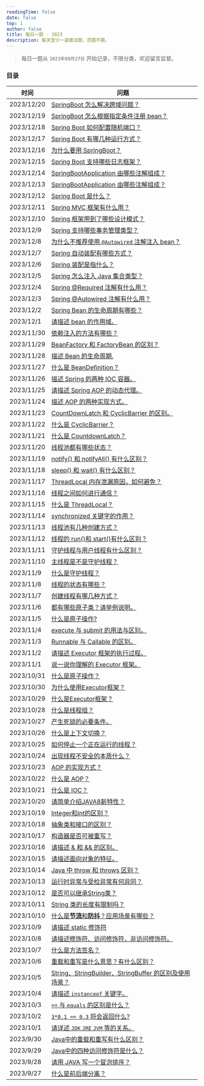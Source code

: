 ```yaml
---
readingTime: false
date: false
top: 1
author: false
title: 每日一题 - 2023
description: 每天至少一道面试题，范围不限。
---
```


> 每日一题从 `2023年09月27日` 开始记录，不限分类，欢迎留言监督。

### 目录

| 时间         | 问题                                                           |
|------------|--------------------------------------------------------------|
| 2023/12/20 | [SpringBoot 怎么解决跨域问题？](./12.md#_12-20)                       |
| 2023/12/19 | [SpringBoot 怎么根据指定条件注册 bean？](./12.md#_12-19)                |
| 2023/12/18 | [Spring Boot 如何配置随机端口？](./12.md#_12-18)                      |
| 2023/12/17 | [Spring Boot 有哪几种运行方式？](./12.md#_12-17)                      |
| 2023/12/16 | [为什么要用 SpringBoot？](./12.md#_12-16)                          |
| 2023/12/15 | [Spring Boot 支持哪些日志框架？](./12.md#_12-15)                      |
| 2023/12/14 | [SpringBootApplication 由哪些注解组成？](./12.md#_12-14)             |
| 2023/12/13 | [SpringBootApplication 由哪些注解组成？](./12.md#_12-13)             |
| 2023/12/12 | [Spring Boot 是什么？](./12.md#_12-12)                           |
| 2023/12/11 | [Spring MVC 框架有什么用？](./12.md#_12-11)                         |
| 2023/12/10 | [Spring 框架用到了哪些设计模式？](./12.md#_12-10)                        |
| 2023/12/9  | [Spring 支持哪些事务管理类型？](./12.md#_12-9)                          |
| 2023/12/8  | [为什么不推荐使用 `@Autowired` 注解注入 bean？](./12.md#_12-8)            |
| 2023/12/7  | [Spring 自动装配有哪些方式？](./12.md#_12-7)                           |
| 2023/12/6  | [Spring 装配是指什么？](./12.md#_12-6)                              |
| 2023/12/5  | [Spring 怎么注入 Java 集合类型？](./12.md#_12-5)                      |
| 2023/12/4  | [Spring @Required 注解有什么用？](./12.md#_12-4)                    |
| 2023/12/3  | [Spring @Autowired 注解有什么用？](./12.md#_12-3)                   |
| 2023/12/2  | [Spring Bean 的生命周期有哪些？](./12.md#_12-2)                       |
| 2023/12/1  | [请描述 bean 的作用域。](./12.md#_12-1)                              |
| 2023/11/30 | [依赖注入的方法有哪些？](./11.md#_11-30)                                |
| 2023/11/29 | [BeanFactory 和 FactoryBean 的区别？](./11.md#_11-29)             |
| 2023/11/28 | [描述 Bean 的生命周期.](./11.md#_11-28)                             |
| 2023/11/27 | [什么是 BeanDefinition？](./11.md#_11-27)                        |
| 2023/11/26 | [描述 Spring 的两种 IOC 容器。](./11.md#_11-26)                      |
| 2023/11/25 | [请描述 Spring AOP 的动态代理。](./11.md#_11-25)                      |
| 2023/11/24 | [描述 AOP 的两种实现方式。](./11.md#_11-24)                            |
| 2023/11/23 | [CountDownLatch 和 CyclicBarrier 的区别。](./11.md#_11-23)        |
| 2023/11/22 | [什么是 CyclicBarrier？](./11.md#_11-22)                         |
| 2023/11/21 | [什么是 CountdownLatch？](./11.md#_11-21)                        |
| 2023/11/20 | [线程池都有哪些状态？](./11.md#_11-20)                                 |
| 2023/11/19 | [notify() 和 notifyAll() 有什么区别？](./11.md#_11-19)              |
| 2023/11/18 | [sleep() 和 wait() 有什么区别？](./11.md#_11-18)                    |
| 2023/11/17 | [ThreadLocal 内存泄漏原因，如何避免？](./11.md#_11-17)                   |
| 2023/11/16 | [线程之间如何进行通信？](./11.md#_11-16)                                |
| 2023/11/15 | [什么是 ThreadLocal？](./11.md#_11-15)                           |
| 2023/11/14 | [synchronized 关键字的作用？](./11.md#_11-14)                       |
| 2023/11/13 | [线程池有几种创建方式？](./11.md#_11-13)                                |
| 2023/11/12 | [线程的 run()和 start()有什么区别？](./11.md#_11-12)                   |
| 2023/11/11 | [守护线程与用户线程有什么区别？](./11.md#_11-11)                            |
| 2023/11/10 | [主线程是不是守护线程？](./11.md#_11-10)                                |
| 2023/11/9  | [什么是守护线程？](./11.md#_11-8)                                    |
| 2023/11/8  | [线程的状态有哪些？](./11.md#_11-8)                                   |
| 2023/11/7  | [创建线程有哪几种方式？](./11.md#_11-7)                                 |
| 2023/11/6  | [都有哪些原子类？请举例说明。](./11.md#_11-6)                              |
| 2023/11/5  | [什么是原子操作?](./11.md#_11-5)                                    |
| 2023/11/4  | [execute 与 submit 的用法与区别。](./11.md#_11-4)                    |
| 2023/11/3  | [Runnable 与 Callable 的区别。](./11.md#_11-3)                    |
| 2023/11/2  | [请描述 Executor 框架的执行过程。](./11.md#_11-2)                       |
| 2023/11/1  | [说一说你理解的 Executor 框架。](./11.md#_11-1)                        |
| 2023/10/31 | [什么是原子操作？](./10.md#_10-31)                                   |
| 2023/10/30 | [为什么使用Executor框架？](./10.md#_10-30)                           |
| 2023/10/29 | [什么是Executor框架？](./10.md#_10-29)                             |
| 2023/10/28 | [什么是线程组？](./10.md#_10-28)                                    |
| 2023/10/27 | [产生死锁的必要条件。](./10.md#_10-27)                                 |
| 2023/10/26 | [什么是上下文切换？](./10.md#_10-26)                                  |
| 2023/10/25 | [如何停止一个正在运行的线程？](./10.md#_10-25)                             |
| 2023/10/24 | [出现线程不安全的本质什么？](./10.md#_10-24)                              |
| 2023/10/23 | [AOP 的实现方式？](./10.md#_10-23)                                 |
| 2023/10/22 | [什么是 AOP？](./10.md#_10-22)                                   |
| 2023/10/21 | [什么是 IOC？](./10.md#_10-21)                                   |
| 2023/10/20 | [请简单介绍JAVA8新特性？](./10.md#_10-20)                             |
| 2023/10/19 | [Integer和int的区别？](./10.md#_10-19)                            |
| 2023/10/18 | [抽象类和接口的区别？](./10.md#_10-18)                                 |
| 2023/10/17 | [构造器是否可被重写？](./10.md#_10-17)                                 |
| 2023/10/16 | [请描述 & 和 && 的区别。](./10.md#_10-16)                            |
| 2023/10/15 | [请描述面向对象的特征。](./10.md#_10-15)                                |
| 2023/10/14 | [Java 中 throw 和 throws 区别？](./10.md#_10-14)                  |
| 2023/10/13 | [运行时异常与受检异常有何异同？](./10.md#_10-13)                            |
| 2023/10/12 | [是否可以继承String类？](./10.md#_10-12)                             |
| 2023/10/11 | [String 类的长度有限制吗？](./10.md#_10-11)                           |
| 2023/10/10 | [什么是**节流**和**防抖**？应用场景有哪些？](./10.md#_10-10)                  |
| 2023/10/9  | [请描述 static 修饰符](./10.md#_10-9)                              |
| 2023/10/8  | [请描述修饰符、访问修饰符，非访问修饰符。](./10.md#_10-8)                        |
| 2023/10/7  | [什么是方法签名？](./10.md#_10-7)                                    |
| 2023/10/6  | [重载和重写是什么意思？有什么区别？](./10.md#_10-6)                           |
| 2023/10/5  | [String、StringBuilder、StringBuffer 的区别及使用场景？](./10.md#_10-5) |
| 2023/10/4  | [请描述 `instanceof` 关键字。](./10.md#_10-4)                       |
| 2023/10/3  | [`==` 与 `equals` 的区别是什么？](./10.md#_10-3)                     |
| 2023/10/2  | [`3*0.1 == 0.3` 将会返回什么?](./10.md#_10-2)                      |
| 2023/10/1  | [请详述 `JDK` `JRE` `JVM` 等的关系。](./10.md#_10-1)                 |
| 2023/9/30  | [Java中的重载和重写有什么区别？](./9.md#_9-30)                            |
| 2023/9/29  | [Java中的四种访问修饰符是什么？](./9.md#_9-29)                            |
| 2023/9/28  | [请用 JAVA 写一个冒泡排序？](./9.md#_9-28)                             |
| 2023/9/27  | [什么是前后端分离？](./9.md#_9-27)                                    |